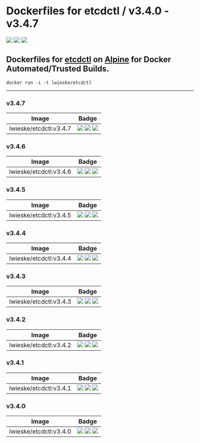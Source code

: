 # Dockerfiles for etcdctl / v3.4.0 - v3.4.7

[![](https://images.microbadger.com/badges/image/lwieske/etcdctl.svg)](https://microbadger.com/images/lwieske/etcdctl "Get your own image badge on microbadger.com")
[![](https://images.microbadger.com/badges/version/lwieske/etcdctl.svg)](https://microbadger.com/images/lwieske/etcdctl "Get your own version badge on microbadger.com")
[![](https://images.microbadger.com/badges/commit/lwieske/etcdctl.svg)](https://microbadger.com/images/lwieske/etcdctl "Get your own commit badge on microbadger.com")

## **Dockerfiles** for [etcdctl](https://kubernetes.io/docs/reference/etcdctl/etcdctl/) on [Alpine](https://registry.hub.docker.com/_/alpine/) for Docker Automated/Trusted Builds.

```
docker run -i -t lwieske/etcdctl 
```

***

### v3.4.7

| Image | Badge |
| ----- | ----- |
| lwieske/etcdctl:v3.4.7 | [![](https://images.microbadger.com/badges/image/lwieske/etcdctl:v3.4.7.svg)](https://microbadger.com/images/lwieske/etcdctl:v3.4.7 "Get your own image badge on microbadger.com") [![](https://images.microbadger.com/badges/version/lwieske/etcdctl:v3.4.7.svg)](https://microbadger.com/images/lwieske/etcdctl:v3.4.7 "Get your own version badge on microbadger.com") [![](https://images.microbadger.com/badges/commit/lwieske/etcdctl:v3.4.7.svg)](https://microbadger.com/images/lwieske/etcdctl:v3.4.7 "Get your own commit badge on microbadger.com") |

### v3.4.6

| Image | Badge |
| ----- | ----- |
| lwieske/etcdctl:v3.4.6 | [![](https://images.microbadger.com/badges/image/lwieske/etcdctl:v3.4.6.svg)](https://microbadger.com/images/lwieske/etcdctl:v3.4.6 "Get your own image badge on microbadger.com") [![](https://images.microbadger.com/badges/version/lwieske/etcdctl:v3.4.6.svg)](https://microbadger.com/images/lwieske/etcdctl:v3.4.6 "Get your own version badge on microbadger.com") [![](https://images.microbadger.com/badges/commit/lwieske/etcdctl:v3.4.6.svg)](https://microbadger.com/images/lwieske/etcdctl:v3.4.6 "Get your own commit badge on microbadger.com") |

### v3.4.5

| Image | Badge |
| ----- | ----- |
| lwieske/etcdctl:v3.4.5 | [![](https://images.microbadger.com/badges/image/lwieske/etcdctl:v3.4.5.svg)](https://microbadger.com/images/lwieske/etcdctl:v3.4.5 "Get your own image badge on microbadger.com") [![](https://images.microbadger.com/badges/version/lwieske/etcdctl:v3.4.5.svg)](https://microbadger.com/images/lwieske/etcdctl:v3.4.5 "Get your own version badge on microbadger.com") [![](https://images.microbadger.com/badges/commit/lwieske/etcdctl:v3.4.5.svg)](https://microbadger.com/images/lwieske/etcdctl:v3.4.5 "Get your own commit badge on microbadger.com") |

### v3.4.4

| Image | Badge |
| ----- | ----- |
| lwieske/etcdctl:v3.4.4 | [![](https://images.microbadger.com/badges/image/lwieske/etcdctl:v3.4.4.svg)](https://microbadger.com/images/lwieske/etcdctl:v3.4.4 "Get your own image badge on microbadger.com") [![](https://images.microbadger.com/badges/version/lwieske/etcdctl:v3.4.4.svg)](https://microbadger.com/images/lwieske/etcdctl:v3.4.4 "Get your own version badge on microbadger.com") [![](https://images.microbadger.com/badges/commit/lwieske/etcdctl:v3.4.4.svg)](https://microbadger.com/images/lwieske/etcdctl:v3.4.4 "Get your own commit badge on microbadger.com") |

### v3.4.3

| Image | Badge |
| ----- | ----- |
| lwieske/etcdctl:v3.4.3 | [![](https://images.microbadger.com/badges/image/lwieske/etcdctl:v3.4.3.svg)](https://microbadger.com/images/lwieske/etcdctl:v3.4.3 "Get your own image badge on microbadger.com") [![](https://images.microbadger.com/badges/version/lwieske/etcdctl:v3.4.3.svg)](https://microbadger.com/images/lwieske/etcdctl:v3.4.3 "Get your own version badge on microbadger.com") [![](https://images.microbadger.com/badges/commit/lwieske/etcdctl:v3.4.3.svg)](https://microbadger.com/images/lwieske/etcdctl:v3.4.3 "Get your own commit badge on microbadger.com") |

### v3.4.2

| Image | Badge |
| ----- | ----- |
| lwieske/etcdctl:v3.4.2 | [![](https://images.microbadger.com/badges/image/lwieske/etcdctl:v3.4.2.svg)](https://microbadger.com/images/lwieske/etcdctl:v3.4.2 "Get your own image badge on microbadger.com") [![](https://images.microbadger.com/badges/version/lwieske/etcdctl:v3.4.2.svg)](https://microbadger.com/images/lwieske/etcdctl:v3.4.2 "Get your own version badge on microbadger.com") [![](https://images.microbadger.com/badges/commit/lwieske/etcdctl:v3.4.2.svg)](https://microbadger.com/images/lwieske/etcdctl:v3.4.2 "Get your own commit badge on microbadger.com") |

### v3.4.1

| Image | Badge |
| ----- | ----- |
| lwieske/etcdctl:v3.4.1 | [![](https://images.microbadger.com/badges/image/lwieske/etcdctl:v3.4.1.svg)](https://microbadger.com/images/lwieske/etcdctl:v3.4.1 "Get your own image badge on microbadger.com") [![](https://images.microbadger.com/badges/version/lwieske/etcdctl:v3.4.1.svg)](https://microbadger.com/images/lwieske/etcdctl:v3.4.1 "Get your own version badge on microbadger.com") [![](https://images.microbadger.com/badges/commit/lwieske/etcdctl:v3.4.1.svg)](https://microbadger.com/images/lwieske/etcdctl:v3.4.1 "Get your own commit badge on microbadger.com") |

### v3.4.0

| Image | Badge |
| ----- | ----- |
| lwieske/etcdctl:v3.4.0 | [![](https://images.microbadger.com/badges/image/lwieske/etcdctl:v3.4.0.svg)](https://microbadger.com/images/lwieske/etcdctl:v3.4.0 "Get your own image badge on microbadger.com") [![](https://images.microbadger.com/badges/version/lwieske/etcdctl:v3.4.0.svg)](https://microbadger.com/images/lwieske/etcdctl:v3.4.0 "Get your own version badge on microbadger.com") [![](https://images.microbadger.com/badges/commit/lwieske/etcdctl:v3.4.0.svg)](https://microbadger.com/images/lwieske/etcdctl:v3.4.0 "Get your own commit badge on microbadger.com") |

